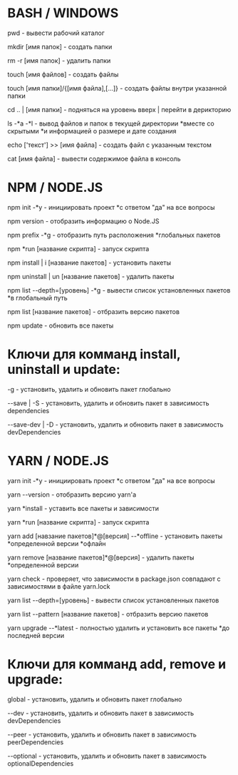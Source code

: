 # BASH / WINDOWS

 pwd - вывести рабочий каталог

mkdir [имя папок] - создать папки

rm -r [имя папок] - удалить папки

touch [имя файлов] - создать файлы

touch [имя папки]/{[имя файла],[...]} - создать файлы внутри указанной папки

cd .. | [имя папки] - подняться на уровень вверх | перейти в дерикторию

ls -*a -*l - вывод файлов и папок в текущей директории *вместе со скрытыми *и информацией о размере и дате создания

echo ['текст'] >> [имя файла] - создать файл с указанным текстом

cat [имя файла] - вывести содержимое файла в консоль

# NPM / NODE.JS
npm init -*y - инициировать проект *с ответом "да" на все вопросы

npm version - отобразить информацию о Node.JS

npm prefix -*g - отобразить путь расположения *глобальных пакетов

npm *run [название скрипта] - запуск скрипта

npm install | i [название пакетов] - установить пакеты

npm uninstall | un [название пакетов] - удалить пакеты 

npm list --depth=[уровень] -*g - вывести список установленных пакетов *в глобальный путь 

npm list [название пакетов] - отбразить версию пакетов 

npm update - обновить все пакеты

# Ключи для комманд install, uninstall и update:
-g - установить, удалить и обновить пакет глобально

--save | -S - установить, удалить и обновить пакет в зависимость dependencies

--save-dev | -D - установить, удалить и обновить пакет в зависимость devDependencies

# YARN / NODE.JS
yarn init -*y - инициировать проект *с ответом "да" на все вопросы

yarn --version - отобразить версию yarn'а

yarn *install - уставить все пакеты и зависимости

yarn *run [название скрипта] - запуск скрипта

yarn add [навзание пакетов]*@[версия] --*offline - установить пакеты *определенной версии *офлайн

yarn remove [название пакетов]*@[версия] - удалить пакеты *определенной версии

yarn check - проверяет, что зависимости в package.json совпадают с зависимостями в файле yarn.lock

yarn list --depth=[уровень] - вывести список установленных пакетов

yarn list --pattern [название пакетов] - отбразить версию пакетов 

yarn upgrade --*latest - полностью удалить и установить все пакеты *до последней версии
    
# Ключи для комманд add, remove и upgrade:
global - установить, удалить и обновить пакет глобально

--dev - установить, удалить и обновить пакет в зависимость devDependencies

--peer - установить, удалить и обновить пакет в зависимость peerDependencies

--optional - установить, удалить и обновить пакет в зависимость optionalDependencies
